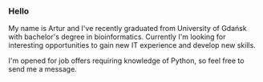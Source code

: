 ### Hello

My name is Artur and I've recently graduated from University of Gdańsk with bachelor's degree in bioinformatics.
Currently I'm looking for interesting opportunities to gain new IT experience and develop new skills.

I'm opened for job offers requiring knowledge of Python, so feel free to send me a message.



